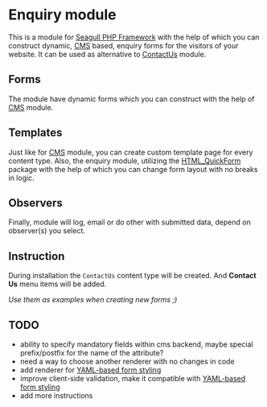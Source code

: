 # Enquiry module

This is a module for [Seagull PHP Framework][1] with the help of which you can construct dynamic, [CMS][2] based, enquiry forms for the visitors of your website. It can be used as alternative to [ContactUs][3] module.

## Forms

The module have dynamic forms which you can construct with the help of [CMS][2] module.

## Templates

Just like for [CMS][2] module, you can create custom template page for every content type.
Also, the enquiry module, utilizing the [HTML_QuickForm][5] package with the help of which you can change form layout with no breaks in logic.

## Observers

Finally, module will log, email or do other with submitted data, depend on observer(s) you select.

## Instruction

During installation the `ContactUs` content type will be created.
And **Contact Us** menu items will be added.

*Use them as examples when creating new forms ;)*

## TODO

 * ability to specify mandatory fields within cms backend, maybe special prefix/postfix for the name of the attribute?
 * need a way to choose another renderer with no changes in code
 * add renderer for [YAML-based form styling][4]
 * improve client-side validation, make it compatible with [YAML-based form styling][4]
 * add more instructions

[1]: http://seagullproject.org/
[2]: http://trac.seagullproject.org/wiki/Modules/Cms
[3]: http://trac.seagullproject.org/wiki/Modules/ContactUs
[4]: http://www.yaml.de/fileadmin/examples/01_layouts_basics/building_forms.html
[5]: http://pear.php.net/package/HTML_QuickForm
